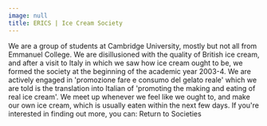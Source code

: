 ```yaml
---
image: null
title: ERICS | Ice Cream Society
---
```


We are a group of students at Cambridge University, mostly but not all from Emmanuel College. We are disillusioned with the quality of British ice cream, and after a visit to Italy in which we saw how ice cream ought to be, we formed the society at the beginning of the academic year 2003-4.
We are actively engaged in 'promozione fare e consumo del gelato reale' which we are told is the translation into Italian of 'promoting the making and eating of real ice cream'. We meet up whenever we feel like we ought to, and make our own ice cream, which is usually eaten within the next few days.
If you're interested in finding out more, you can:
Return to Societies